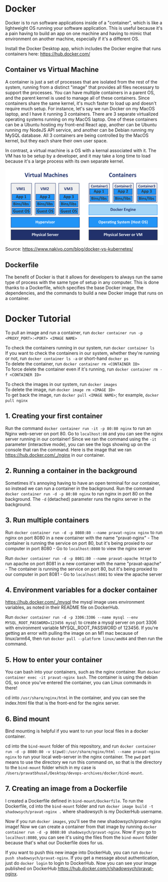 # Docker
Docker is to run software applications inside of a "container", which is like a lightweight OS running your software application. This is useful because it's a pain having
to build an app on one machine and having to mimic that environment on another machine, especially if it's a different OS.

Install the Docker Desktop app, which includes the Docker engine that runs containers here: https://hub.docker.com/

## Container vs Virtual Machine
A container is just a set of processes that are isolated from the rest of the system, running from a distinct "image" that provides all files necessary to support the processes. You can have multiple containers in a parent OS, and the parent kernel is used to manage all of these containers. Since containers share the same kernel, it's much faster to load up and doesn't require much setup. For instance, let's say we run Docker on my MacOS laptop, and I have it running 3 containers. There are 3 separate virtualized operating systems running on my MacOS laptop. One of these containers can be a Ubuntu hosting my front-end React app, another can be Ubuntu running my NodeJS API service, and another can be Debian running my MySQL database. All 3 containers are being controlled by the MacOS kernel, but they each share their own user space.

In contrast, a virtual machine is a OS with a kernal associated with it. The VM has to be setup by a developer, and it may take a long time to load because it's a large process with its own separate kernel.

![Container vs Virtual Machine](images/Docker-containers-are-not-lightweight-virtual-machines.png)
Source: https://www.nakivo.com/blog/docker-vs-kubernetes/

## Dockerfile
The benefit of Docker is that it allows for developers to always run the same type of process with the same type of setup in any computer. This is done thanks to a Dockerfile, which specifies the base Docker image, the dependencies, and the commands to build a new Docker image that runs on a container.

# Docker Tutorial
To pull an image and run a container, run `docker container run -p <PROXY_PORT>:<PORT> <IMAGE NAME>`

To check the containers running in our system, run `docker container ls`  
If you want to check the containers in our system, whether they're running or not, run `docker container ls -a`  or short-hand `docker ps`  
To delete the container, run `docker container rm <CONTAINER ID>`  
To force delete the container even if it's running, run `docker container rm -f <CONTAINER ID>`

To check the images in our system, run `docker images`  
To delete the image, run `docker image rm <IMAGE ID>`  
To get back the image, run `docker pull <IMAGE NAME>`; for example, `docker pull nginx`

## 1. Creating your first container
Run the command `docker container run -it -p 80:80 nginx` to run an Nginx web-server on port 80. Go to `localhost:80` and you can see the nginx server running in our container! Since we ran the command using the `-it` parameter (interactive mode), you can see the logs showing up on the console that ran the command. Here is the image that we ran https://hub.docker.com/_/nginx in our container.

## 2. Running a container in the background
Sometimes it's annoying having to have an open terminal for our container, so instead we can run a container in the background. Run the command `docker container run -d -p 80:80 nginx` to run nginx in port 80 on the background. The `-d` (detached) parameter runs the nginx server in the background.

## 3. Run multiple containers
Run `docker container run -d -p 8080:80 --name pravat-nginx nginx` to run nginx on port 8080 in a new container with the name "pravat-nginx"
    - The container is running the service on port 80, but it's being proxied to our computer in port 8080
    - Go to `localhost:8080` to view the nginx server

Run `docker container run -d -p 8081:80 --name pravat-apache httpd` to run apache on port 8081 in a new container with the name "pravat-apache"
    - The container is running the service on port 80, but it's being proxied to our computer in port 8081
    - Go to `localhost:8081` to view the apache server

## 4. Environment variables for a docker container
https://hub.docker.com/_/mysql the mysql image uses environment variables, as noted in their README file on DockerHub.

Run `docker container run -d -p 3306:3306 --name mysql --env MYSQL_ROOT_PASSWORD=123456 mysql` to create a mysql server on port 3306 with environment variable MYSQL_ROOT_PASSWORD of 123456. If you're getting an error with pulling the image on an M1 mac because of linux/arm64, then run `docker pull --platform linux/amd64` and then run the command.

## 5. How to enter your container
You can bash into your containers, such as the nginx container. Run `docker container exec -it pravat-nginx bash`. The container is using the debian OS, so once you've entered the container, you can Linux commands in there!

cd into `/usr/share/nginx/html` in the container, and you can see the index.html file that is the front-end for the nginx server.

## 6. Bind mount
Bind mounting is helpful if you want to run your local files in a docker container.

cd into the `bind-mount` folder of this repository, and run `docker container run -d -p 8080:80 -v $(pwd):/usr/share/nginx/html --name pravat-nginx nginx` to run your local web-server in the nginx container. The `pwd` part means to use the directory we run this command on, so that is the directory to the `bind-mount` folder which in my case is `/Users/pravatbhusal/Desktop/devops-archives/docker/bind-mount`.

## 7. Creating an image from a Dockerfile
I created a Dockerfile defined in `bind-mount/Dockerfile`. To run the Dockerfile, cd into the `bind-mount` folder and run `docker image build -t shadowsych/pravat-nginx .` where shadowsych is my DockerHub username.

Now if you run `docker images`, you'll see the new shadowsych/pravat-nginx image! Now we can create a container from that image by running `docker container run -d -p 8080:80 shadowsych/pravat-nginx`. Now if you go to `localhost:8080`, you can see it's using the files from the `bind-mount` folder because that's what our Dockerfile does for us.

If you want to push this new image into DockerHub, you can run `docker push shadowsych/pravat-nginx`. If you get a message about authentication, just do `docker login` to login to DockerHub. Now you can see your image published on DockerHub https://hub.docker.com/r/shadowsych/pravat-nginx.
